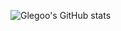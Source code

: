 ![Glegoo's GitHub stats](https://github-readme-stats.vercel.app/api?username=glegoo&bg_color=30,e96443,904e95&title_color=fff&text_color=fff)
